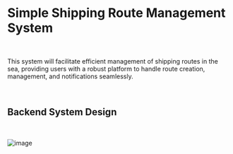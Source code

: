# Simple Shipping Route Management System #
<br>

This system will facilitate efficient management of shipping routes in the sea, providing users with a robust platform to handle route creation, management, and notifications seamlessly.

<br>

## Backend System Design ##

<br>

![image](https://github.com/user-attachments/assets/bd0a373e-9ce3-42f7-88f2-db7a6db57c2a)
